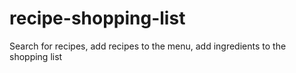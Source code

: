 # recipe-shopping-list
Search for recipes, add recipes to the menu, add ingredients to the shopping list
